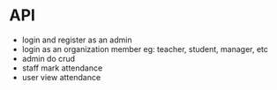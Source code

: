 # API

- login and register as an admin
- login as an organization member eg: teacher, student, manager, etc
- admin do crud
- staff mark attendance
- user view attendance
